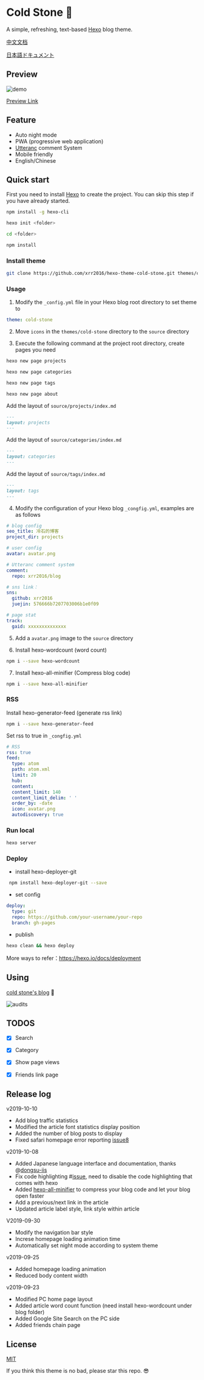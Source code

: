 # Cold Stone :tada:

A simple, refreshing, text-based [Hexo](https://hexo.io/zh-cn) blog theme.

[中文文档](README-zh.md)

[日本語ドキュメント](README-ja.md)

## Preview

![demo](images/index.png)

[Preview Link](https://coldstone.fun)

## Feature

- Auto night mode
- PWA (progressive web application)
- [Utteranc](https://utteranc.es/) comment System
- Mobile friendly
- English/Chinese

## Quick start

First you need to install [Hexo](https://hexo.io) to create the project. You can skip this step if you have already started.

```sh
npm install -g hexo-cli

hexo init <folder>

cd <folder>

npm install
```

### Install theme

```sh
git clone https://github.com/xrr2016/hexo-theme-cold-stone.git themes/cold-stone --depth 1
```

### Usage

1. Modify the `_config.yml` file in your Hexo blog root directory to set theme to

```yml
theme: cold-stone
```

2. Move `icons` in the `themes/cold-stone` directory to the `source` directory

3. Execute the following command at the project root directory, create pages you need

```sh
hexo new page projects

hexo new page categories

hexo new page tags

hexo new page about
```

Add the layout of `source/projects/index.md`

```md
---
layout: projects
---
```

Add the layout of `source/categories/index.md`

```md
---
layout: categories
---
```

Add the layout of `source/tags/index.md`

```md
---
layout: tags
---
```

4. Modify the configuration of your Hexo blog `_congfig.yml`, examples are as follows

```yml
# blog config
seo_title: 冷石的博客
project_dir: projects

# user config
avatar: avatar.png

# Utteranc comment system
comment:
  repo: xrr2016/blog

# sns link：
sns:
  github: xrr2016
  juejin: 576666b7207703006b1e0f09

# page stat
track:
  gaid: xxxxxxxxxxxxxx
```

5. Add a `avatar.png` image to the `source` directory

6. Install hexo-wordcount (word count)

```sh
npm i --save hexo-wordcount
```

7. Install hexo-all-minifier (Compress blog code)

```sh
npm i --save hexo-all-minifier
```

### RSS

Install hexo-generator-feed (generate rss link)

```sh
npm i --save hexo-generator-feed
```

Set rss to true in `_congfig.yml`

```yml
# RSS
rss: true
feed:
  type: atom
  path: atom.xml
  limit: 20
  hub:
  content:
  content_limit: 140
  content_limit_delim: ' '
  order_by: -date
  icon: avatar.png
  autodiscovery: true
```

### Run local

```sh
hexo server
```

### Deploy

- install hexo-deployer-git

```sh
 npm install hexo-deployer-git --save
```

- set config

```yml
deploy:
  type: git
  repo: https://github.com/your-username/your-repo
  branch: gh-pages
```

- publish

```sh
hexo clean && hexo deploy
```

More ways to refer：https://hexo.io/docs/deployment

## Using

[cold stone's blog](https://coldstone.fun) 💯

![audits](images/audits.gif)

## TODOS

- [x] Search

- [x] Category

- [x] Show page views

- [x] Friends link page

## Release log

v2019-10-10

- Add blog traffic statistics
- Modified the article font statistics display position
- Added the number of blog posts to display
- Fixed safari homepage error reporting [issue8](https://github.com/xrr2016/hexo-theme-cold-stone/issues/8)

v2019-10-08

- Added Japanese language interface and documentation, thanks @[dongsu-iis](https://github.com/dongsu-iis)
- Fix code highlighting #[issue](https://github.com/xrr2016/hexo-theme-cold-stone/issues/7), need to disable the code highlighting that comes with hexo
- Added [hexo-all-minifier](https://github.com/chenzhutian/hexo-all-minifier#readme) to compress your blog code and let your blog open faster
- Add a previous/next link in the article
- Updated article label style, link style within article

V2019-09-30

- Modify the navigation bar style
- Increse homepage loading animation time
- Automatically set night mode according to system theme

v2019-09-25

- Added homepage loading animation
- Reduced body content width

v2019-09-23

- Modified PC home page layout
- Added article word count function (need install hexo-wordcount under blog folder)
- Added Google Site Search on the PC side
- Added friends chain page

## License

[MIT](LICENSE)

If you think this theme is no bad, please star this repo. 😎

